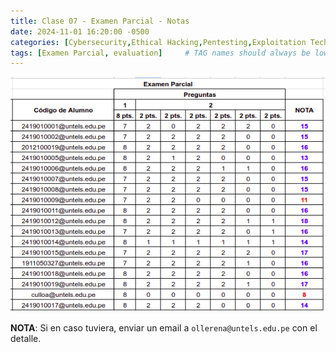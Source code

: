 ```yaml
---
title: Clase 07 - Examen Parcial - Notas 
date: 2024-11-01 16:20:00 -0500
categories: [Cybersecurity,Ethical Hacking,Pentesting,Exploitation Techniques]
tags: [Examen Parcial, evaluation]     # TAG names should always be lowercase
---
```


![alt text](/assets/images/notas-ep.png)

**NOTA**: Si en caso tuviera, enviar un email a `ollerena@untels.edu.pe` con el detalle.